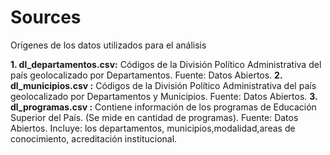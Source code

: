 # Sources

Orígenes de los datos utilizados para el análisis


**1. dl_departamentos.csv:** Códigos de la División Político Administrativa del país geolocalizado por Departamentos. Fuente: Datos Abiertos.
**2. dl_municipios.csv :** Códigos de la División Político Administrativa del país geolocalizado por Departamentos y Municipios. Fuente: Datos Abiertos.
**3. dl_programas.csv :**
Contiene información de los programas de Educación Superior del País. (Se mide en cantidad de programas). Fuente: Datos Abiertos.
Incluye: los departamentos, municipios,modalidad,areas de conocimiento, acreditación institucional.
